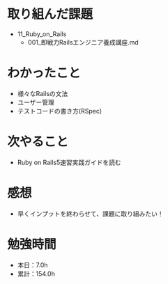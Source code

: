 # 取り組んだ課題
* 11_Ruby_on_Rails
  * 001_即戦力Railsエンジニア養成講座.md

# わかったこと
* 様々なRailsの文法
* ユーザー管理
* テストコードの書き方(RSpec)

# 次やること
* Ruby on Rails5速習実践ガイドを読む

# 感想
* 早くインプットを終わらせて、課題に取り組みたい！

# 勉強時間
* 本日：7.0h
* 累計：154.0h

